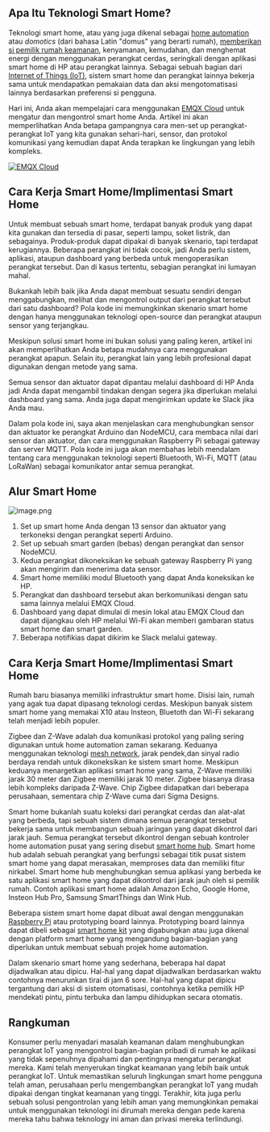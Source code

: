 ## Apa Itu Teknologi Smart Home?

Teknologi smart home, atau yang juga dikenal sebagai [home automation](https://internetofthingsagenda.techtarget.com/definition/smart-home-or-building) atau *domotics* (dari bahasa Latin "domus" yang berarti rumah), [memberikan si pemilik rumah keamanan](https://internetofthingsagenda.techtarget.com/blog/IoT-Agenda/Why-the-smart-home-needs-to-get-even-smarter), kenyamanan, kemudahan, dan menghemat energi dengan menggunakan perangkat cerdas, seringkali dengan aplikasi smart home di HP atau perangkat lainnya. Sebagai sebuah bagian dari [Internet of Things (IoT)](https://internetofthingsagenda.techtarget.com/definition/Internet-of-Things-IoT), sistem smart home dan perangkat lainnya bekerja sama untuk mendapatkan pemakaian data dan aksi mengotomatisasi lainnya berdasarkan preferensi si pengguna.

Hari ini, Anda akan mempelajari cara menggunakan [EMQX Cloud](https://www.emqx.com/en/cloud) untuk mengatur dan mengontrol smart home Anda. Artikel ini akan memperlihatkan Anda betapa gampangnya cara men-set up perangkat-perangkat IoT yang kita gunakan sehari-hari, sensor, dan protokol komunikasi yang kemudian dapat Anda terapkan ke lingkungan yang lebih kompleks.

[![EMQX Cloud](https://assets.emqx.com/images/96bda4a0efbeb977474da57f1c0a8edf.png)](https://www.emqx.com/en/cloud)



## Cara Kerja Smart Home/Implimentasi Smart Home

Untuk membuat sebuah smart home, terdapat banyak produk yang dapat kita gunakan dan tersedia di pasar, seperti lampu, soket listrik, dan sebagainya. Produk-produk dapat dipakai di banyak skenario, tapi terdapat kerugiannya. Beberapa perangkat ini tidak cocok, jadi Anda perlu sistem, aplikasi, ataupun dashboard yang berbeda untuk mengoperasikan perangkat tersebut. Dan di kasus tertentu, sebagian perangkat ini lumayan mahal.

Bukankah lebih baik jika Anda dapat membuat sesuatu sendiri dengan menggabungkan, melihat dan mengontrol output dari perangkat tersebut dari satu dashboard? Pola kode ini memungkinkan skenario smart home dengan hanya menggunakan teknologi open-source dan perangkat ataupun sensor yang terjangkau.

Meskipun solusi smart home ini bukan solusi yang paling keren, artikel ini akan memperlihatkan Anda betapa mudahnya cara menggunakan perangkat apapun. Selain itu, perangkat lain yang lebih profesional dapat digunakan dengan metode yang sama.

Semua sensor dan aktuator dapat dipantau melalui dashboard di HP Anda jadi Anda dapat mengambil tindakan dengan segera jika diperlukan melalui dashboard yang sama. Anda juga dapat mengirimkan update ke Slack jika Anda mau.

Dalam pola kode ini, saya akan menjelaskan cara menghubungkan sensor dan aktuator ke perangkat Arduino dan NodeMCU, cara membaca nilai dari sensor dan aktuator, dan cara menggunakan Raspberry Pi sebagai gateway dan server MQTT. Pola kode ini juga akan membahas lebih mendalam tentang cara menggunakan teknologi seperti Bluetooth, Wi-Fi, MQTT (atau LoRaWan) sebagai komunikator antar semua perangkat.



## Alur Smart Home

![image.png](https://assets.emqx.com/images/ffc1e3b61af24c37b5ffa42dc44c12b6.png)


1. Set up smart home Anda dengan 13 sensor dan aktuator yang terkoneksi dengan perangkat seperti Arduino.
2. Set up sebuah smart garden (bebas) dengan perangkat dan sensor NodeMCU.
3. Kedua perangkat dikoneksikan ke sebuah gateway Raspberry Pi yang akan mengirim dan menerima data sensor.
4. Smart home memiliki modul Bluetooth yang dapat Anda koneksikan ke HP.
5. Perangkat dan dashboard tersebut akan berkomunikasi dengan satu sama lainnya melalui EMQX Cloud.
6. Dashboard yang dapat dimulai di mesin lokal atau EMQX Cloud dan dapat dijangkau oleh HP melalui Wi-Fi akan memberi gambaran status smart home dan smart garden.
7. Beberapa notifikias dapat dikirim ke Slack melalui gateway.



## Cara Kerja Smart Home/Implimentasi Smart Home

Rumah baru biasanya memiliki infrastruktur smart home. Disisi lain, rumah yang agak tua dapat dipasang teknologi cerdas. Meskipun banyak sistem smart home yang memakai X10 atau Insteon, Bluetoth dan Wi-Fi sekarang telah menjadi lebih populer.

Zigbee dan Z-Wave adalah dua komunikasi protokol yang paling sering digunakan untuk home automation zaman sekarang. Keduanya menggunakan teknologi [mesh network](https://internetofthingsagenda.techtarget.com/definition/mesh-network-topology-mesh-network), jarak pendek,dan sinyal radio berdaya rendah untuk dikoneksikan ke sistem smart home. Meskipun keduanya menargetkan aplikasi smart home yang sama, Z-Wave memiliki jarak 30 meter dan Zigbee memiliki jarak 10 meter. Zigbee biasanya dirasa lebih kompleks daripada Z-Wave. Chip Zigbee didapatkan dari beberapa perusahaan, sementara chip Z-Wave cuma dari Sigma Designs.

Smart home bukanlah suatu koleksi dari perangkat cerdas dan alat-alat yang berbeda, tapi sebuah  sistem dimana semua perangkat tersebut bekerja sama untuk membangun sebuah jaringan yang dapat dikontrol dari jarak jauh. Semua perangkat tersebut dikontrol dengan sebuah kontroler home automation pusat yang sering disebut [smart home hub](https://internetofthingsagenda.techtarget.com/definition/smart-home-hub-home-automation-hub). Smart home hub adalah sebuah perangkat yang berfungsi sebagai titik pusat sistem smart home yang dapat merasakan, memproses data dan memiliki fitur nirkabel. Smart home hub menghubungkan semua aplikasi yang berbeda ke satu aplikasi smart home yang dapat dikontrol dari jarak jauh oleh si pemilik rumah. Contoh aplikasi smart home adalah Amazon Echo, Google Home, Insteon Hub Pro, Samsung SmartThings dan Wink Hub.

Beberapa sistem smart home dapat dibuat awal dengan menggunakan [Raspberry Pi](https://whatis.techtarget.com/definition/Raspberry-Pi-35-computer) atau prototyping board lainnya. Prototyping board lainnya dapat dibeli sebagai [smart home kit](https://internetofthingsagenda.techtarget.com/definition/smart-home-kit-home-automation-kit) yang digabungkan atau juga dikenal dengan platform smart home yang mengandung bagian-bagian yang diperlukan untuk membuat sebuah projek home automation.



Dalam skenario smart home yang sederhana, beberapa hal dapat dijadwalkan atau dipicu. Hal-hal yang dapat dijadwalkan berdasarkan waktu contohnya menurunkan tirai di jam 6 sore. Hal-hal yang dapat dipicu tergantung dari aksi di sistem otomatisasi, contohnya ketika pemilik HP mendekati pintu, pintu terbuka dan lampu dihidupkan secara otomatis.



## Rangkuman

Konsumer perlu menyadari masalah keamanan dalam menghubungkan perangkat IoT yang mengontrol bagian-bagian pribadi di rumah ke aplikasi yang tidak sepenuhnya dipahami dan pentingnya mengatur perangkat mereka. Kami telah menyerukan tingkat keamanan yang lebih baik untuk perangkat IoT. Untuk memastikan seluruh lingkungan smart home pengguna telah aman, perusahaan perlu mengembangkan perangkat IoT yang mudah dipakai dengan tingkat keamanan yang tinggi. Terakhir, kita juga perlu sebuah solusi pengontrolan yang lebih aman yang memungkinkan pemakai untuk menggunakan teknologi ini dirumah mereka dengan pede karena mereka tahu bahwa teknology ini aman dan privasi mereka terlindungi.
